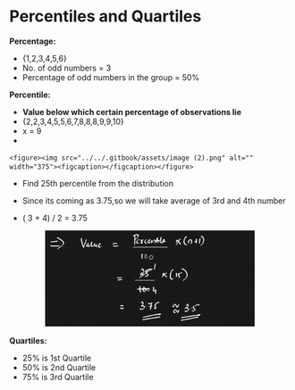 # Percentiles and Quartiles

**Percentage:**

* {1,2,3,4,5,6}
* No. of odd numbers = 3
* Percentage of odd numbers in the group = 50%

**Percentile:**

* **Value below which certain percentage of observations lie**
* {2,2,3,4,5,5,6,7,8,8,8,9,9,10}
* x = 9
*

    <figure><img src="../../.gitbook/assets/image (2).png" alt="" width="375"><figcaption></figcaption></figure>
* Find 25th percentile from the distribution
* Since its coming as 3.75,so we will take average of 3rd and 4th number
*   ( 3 + 4) / 2 = 3.75

    <figure><img src="../../.gitbook/assets/image (3).png" alt="" width="375"><figcaption></figcaption></figure>

**Quartiles:**

* 25% is 1st Quartile
* 50% is 2nd Quartile
* 75% is 3rd Quartile
